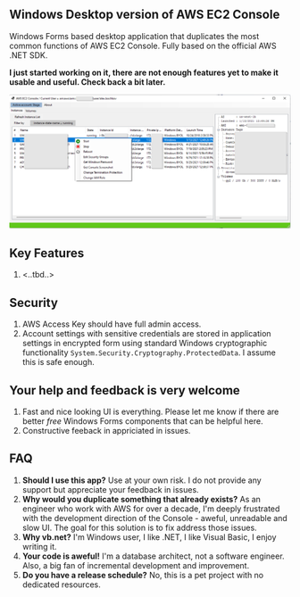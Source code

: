 ## Windows Desktop version of AWS EC2 Console
Windows Forms based desktop application that duplicates the most common functions of AWS EC2 Console.
Fully based on the official AWS .NET SDK.

**I just started working on it, there are not enough features yet to make it usable and useful. Check back a bit later.**

<img alt="alt_text" src="main-form.png" />

## Key Features 
1. <..tbd..>

## Security
1. AWS Access Key should have full admin access.
2. Account settings with sensitive credentials are stored in application settings in encrypted form using standard Windows cryptographic functionality `System.Security.Cryptography.ProtectedData`. I assume this is safe enough.

## Your help and feedback is very welcome
1. Fast and nice looking UI is everything. Please let me know if there are better *free* Windows Forms components that can be helpful here.
2. Constructive feeback in appriciated in issues. 

## FAQ
1. <b>Should I use this app?</b> Use at your own risk. I do not provide any support but appreciate your feedback in issues.
2. <b>Why would you duplicate something that already exists?</b> 
As an engineer who work with AWS for over a decade, I'm deeply frustrated with the development direction of the Console - aweful, unreadable and slow UI.
The goal for this solution is to fix address those issues.
3. <b>Why vb.net?</b> I'm Windows user, I like .NET, I like Visual Basic, I enjoy writing it.
4. <b>Your code is aweful!</b> I'm a database architect, not a software engineer. Also, a big fan of incremental development and improvement. 
5. <b>Do you have a release schedule?</b> No, this is a pet project with no dedicated resources. 
